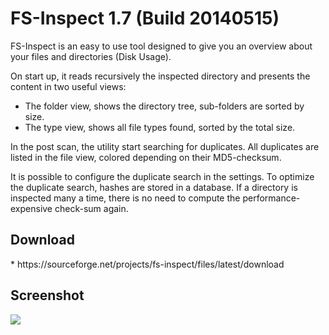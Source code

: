 <h1>FS-Inspect 1.7 (Build 20140515)</h1>

FS-Inspect is an easy to use tool designed to give you an overview about your files and directories (Disk Usage).

On start up, it reads recursively the inspected directory and presents the content in two useful views:

 * The folder view, shows the directory tree, sub-folders are sorted by size.
 * The type view, shows all file types found, sorted by the total size. 

In the post scan, the utility start searching for duplicates. All duplicates are listed in the file view, colored depending on their MD5-checksum.

It is possible to configure the duplicate search in the settings. To optimize the duplicate search, hashes are stored in a database. If a directory is inspected many a time, there is no need to compute the performance-expensive check-sum again. 

<h2>Download</h2>
 * https://sourceforge.net/projects/fs-inspect/files/latest/download


<!-- 

== Donation ==

If you feel this utility is useful to you and want to support it and it's future development please consider donating...


<a href="https://www.paypal.com/cgi-bin/webscr?cmd=_donations&business=taibal%40gmx%2ede&lc=US&item_name=fs%2dinspect&no_note=0&currency_code=EUR&bn=PP%2dDonationsBF%3abtn_donateCC_LG%2egif%3aNonHostedGuest" rel="nofollow"><img src="https://www.paypal.com/en_US/i/btn/btn_donateCC_LG.gif" /></a>

-->

<h2>Screenshot</h2>

<img src="https://raw.githubusercontent.com/eh2k/fs-inspect/master/doc/screenshot.png"/>

<!-- 

<img src="https://fs-inspect.googlecode.com/svn/trunk/doc/sql.png"/>

<img src="https://fs-inspect.googlecode.com/svn/trunk/doc/settings.png"/>



<wiki:gadget url="http://www.ohloh.net/p/fs-inspect/widgets/project_basic_stats.xml" height="220" width="400" border="0" />

<wiki:gadget url="http://www.ohloh.net/p/fs-inspect/widgets/project_users.xml"  border="0" />

-->
